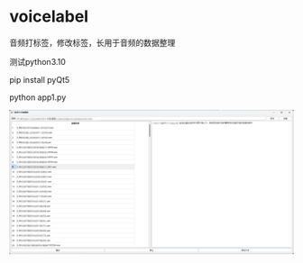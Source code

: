 # voicelabel
音频打标签，修改标签，长用于音频的数据整理

测试python3.10

pip install pyQt5

python app1.py

![示例图](87955.png)


